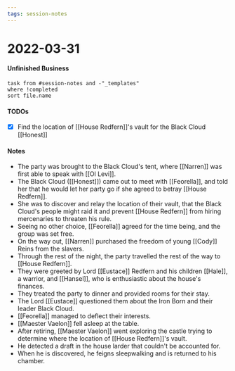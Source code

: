 ```yaml
---
tags: session-notes
---
```


# 2022-03-31

#### Unfinished Business
```dataview
task from #session-notes and -"_templates"
where !completed
sort file.name
```

#### TODOs
- [x] Find the location of [[House Redfern]]'s vault for the Black Cloud [[Honest]]

#### Notes

- The party was brought to the Black Cloud's tent, where [[Narren]] was first able to speak with [[Ol Levi]]. 
- The Black Cloud ([[Honest]]) came out to meet with [[Feorella]], and told her that he would let her party go if she agreed to betray [[House Redfern]]. 
- She was to discover and relay the location of their vault, that the Black Cloud's people might raid it and prevent [[House Redfern]] from hiring mercenaries to threaten his rule. 
- Seeing no other choice, [[Feorella]] agreed for the time being, and the group was set free. 
- On the way out, [[Narren]] purchased the freedom of young [[Cody]] Reins from the slavers. 
- Through the rest of the night, the party travelled the rest of the way to [[House Redfern]]. 
- They were greeted by Lord [[Eustace]] Redfern and his children [[Hale]], a warrior, and [[Hansel]], who is enthusiastic about the house's finances. 
- They treated the party to dinner and provided rooms for their stay. 
- The Lord [[Eustace]] questioned them about the Iron Born and their leader Black Cloud. 
- [[Feorella]] managed to deflect their interests. 
- [[Maester Vaelon]] fell asleep at the table.  
- After retiring, [[Maester Vaelon]] went exploring the castle trying to determine where the location of [[House Redfern]]'s vault.
- He detected a draft in the house larder that couldn't be accounted for. 
- When he is discovered, he feigns sleepwalking and is returned to his chamber.